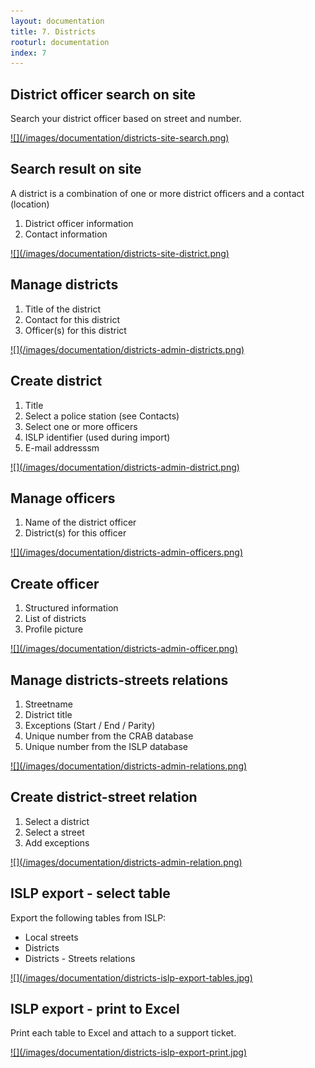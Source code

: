 ```yaml
---
layout: documentation
title: 7. Districts
rooturl: documentation
index: 7
---
```


## District officer search on site

Search your district officer based on street and number.

<a href="/images/documentation/districts-site-search.png" data-gallery="enabled">
![](/images/documentation/districts-site-search.png)
</a>

## Search result on site

A district is a combination of one or more district officers and a contact (location)

1. District officer information
2. Contact information

<a href="/images/documentation/districts-site-district.png" data-gallery="enabled">
![](/images/documentation/districts-site-district.png)
</a>

## Manage districts

1. Title of the district
2. Contact for this district
3. Officer(s) for this district

<a href="/images/documentation/districts-admin-districts.png" data-gallery="enabled">
![](/images/documentation/districts-admin-districts.png)
</a>

## Create district

1. Title
2. Select a police station (see Contacts)
3. Select one or more officers
4. ISLP identifier (used during import)
5. E-mail addresssm

<a href="/images/documentation/districts-admin-district.png" data-gallery="enabled">
![](/images/documentation/districts-admin-district.png)
</a>

## Manage officers

1. Name of the district officer
2. District(s) for this officer

<a href="/images/documentation/districts-admin-officers.png" data-gallery="enabled">
![](/images/documentation/districts-admin-officers.png)
</a>

## Create officer

1. Structured information
2. List of districts
3. Profile picture

<a href="/images/documentation/districts-admin-officer.png" data-gallery="enabled">
![](/images/documentation/districts-admin-officer.png)
</a>

## Manage districts-streets relations

1. Streetname
2. District title
3. Exceptions (Start / End / Parity)
4. Unique number from the CRAB database
5. Unique number from the ISLP database

<a href="/images/documentation/districts-admin-relations.png" data-gallery="enabled">
![](/images/documentation/districts-admin-relations.png)
</a>

## Create district-street relation

1. Select a district
2. Select a street
3. Add exceptions

<a href="/images/documentation/districts-admin-relation.png" data-gallery="enabled">
![](/images/documentation/districts-admin-relation.png)
</a>

## ISLP export - select table

Export the following tables from ISLP:

* Local streets
* Districts
* Districts - Streets relations

<a href="/images/documentation/districts-islp-export-tables.jpg" data-gallery="enabled">
![](/images/documentation/districts-islp-export-tables.jpg)
</a>

## ISLP export - print to Excel

Print each table to Excel and attach to a support ticket.

<a href="/images/documentation/districts-islp-export-print.jpg" data-gallery="enabled">
![](/images/documentation/districts-islp-export-print.jpg)
</a>
